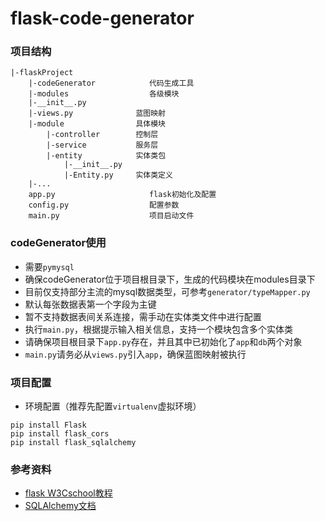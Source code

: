 # flask-code-generator

### 项目结构
```
|-flaskProject
    |-codeGenerator            代码生成工具
    |-modules                  各级模块
    |-__init__.py           
    |-views.py              蓝图映射
    |-module                具体模块
        |-controller        控制层
        |-service           服务层
        |-entity            实体类包
            |-__init__.py   
            |-Entity.py     实体类定义
    |-...
    app.py                     flask初始化及配置
    config.py                  配置参数
    main.py                    项目启动文件
```

### codeGenerator使用
- 需要`pymysql`
- 确保codeGenerator位于项目根目录下，生成的代码模块在modules目录下
- 目前仅支持部分主流的mysql数据类型，可参考`generator/typeMapper.py`
- 默认每张数据表第一个字段为主键
- 暂不支持数据表间关系连接，需手动在实体类文件中进行配置
- 执行`main.py`，根据提示输入相关信息，支持一个模块包含多个实体类
- 请确保项目根目录下`app.py`存在，并且其中已初始化了`app`和`db`两个对象
- `main.py`请务必从`views.py`引入`app`，确保蓝图映射被执行

### 项目配置
- 环境配置（推荐先配置`virtualenv`虚拟环境）
```
pip install Flask
pip install flask_cors
pip install flask_sqlalchemy
```

### 参考资料
- [flask W3Cschool教程](https://www.w3cschool.cn/flask/)
- [SQLAlchemy文档](https://www.osgeo.cn/sqlalchemy/index.html)
